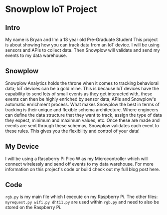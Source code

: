# Snowplow IoT Project
## Intro
My name is Bryan and I'm a 18 year old Pre-Graduate Student 
This project is about showing how you can track data from an IoT device.
I will be using sensors and APIs to collect data. Then Snowplow will validate and send my events to my data warehouse. 

## Snowplow
Snowplow Analytics holds the throne when it comes to tracking behavioral data; IoT devices can be a gold mine. This is because IoT devices have the capability to send lots of small events as they get interacted with, these events can then be highly enriched by sensor data, APIs and Snowplow's automatic enrichment process.
What makes Snowplow the best in terms of tracking is their unique and flexible schema architecture. Where engineers can define the data structure that they want to track, assign the type of data they expect, minimum and maximum values, etc. Once these are made and events are sent through these schemas, Snowplow validates each event to these rules. This gives you the flexibility and control of your data!

## My Device
I will be using a Raspberry Pi Pico W as my Microcontroller which will connect wirelessly and send off events to my data warehouse. For more information on this project's code or build check out my full blog post here.

## Code
```rgb.py``` is my main file which I execute on my Raspberry Pi.
The other files: ```myrequest.py wifi.py dht11.py``` are used within ```rgb.py``` and need to also be stored on the Raspberry Pi.